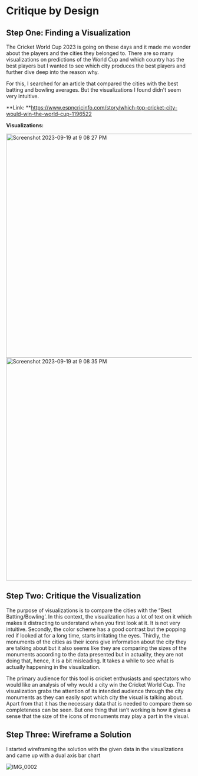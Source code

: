 # Critique by Design

## Step One: Finding a Visualization
The Cricket World Cup 2023 is going on these days and it made me wonder about the players and the cities they belonged to. There are so many visualizations on predictions of the World Cup and which country has the best players but I wanted to see which city produces the best players and further dive deep into the reason why. 

For this, I searched for an article that compared the cities with the best batting and bowling averages. But the visualizations I found didn't seem very intuitive. 

**Link: **https://www.espncricinfo.com/story/which-top-cricket-city-would-win-the-world-cup-1196522

**Visualizations:**

<img width="605" alt="Screenshot 2023-09-19 at 9 08 27 PM" src="https://github.com/taliaqaiser1/tswd-portfolio/assets/123123984/392a8583-00bc-4266-b949-6a166badf7ae">

<img width="603" alt="Screenshot 2023-09-19 at 9 08 35 PM" src="https://github.com/taliaqaiser1/tswd-portfolio/assets/123123984/820510bd-ce9a-4df2-bc1a-3e9f4099e5d2">

## Step Two: Critique the Visualization

The purpose of visualizations is to compare the cities with the “Best Batting/Bowling’. In this context, the visualization has a lot of text on it which makes it distracting to understand when you first look at it. It is not very intuitive. Secondly, the color scheme has a good contrast but the popping red if looked at for a long time, starts irritating the eyes. Thirdly, the monuments of the cities as their icons give information about the city they are talking about but it also seems like they are comparing the sizes of the monuments according to the data presented but in actuality, they are not doing that, hence, it is a bit misleading. It takes a while to see what is actually happening in the visualization. 

The primary audience for this tool is cricket enthusiasts and spectators who would like an analysis of why would a city win the Cricket World Cup. The visualization grabs the attention of its intended audience through the city monuments as they can easily spot which city the visual is talking about. Apart from that it has the necessary data that is needed to compare them so completeness can be seen. But one thing that isn’t working is how it gives a sense that the size of the icons of monuments may play a part in the visual. 

## Step Three: Wireframe a Solution

I started wireframing the solution with the given data in the visualizations and came up with a dual axis bar chart 



![IMG_0002](https://github.com/taliaqaiser1/tswd-portfolio/assets/123123984/a490c241-9036-4074-84a2-6783f991d547)


